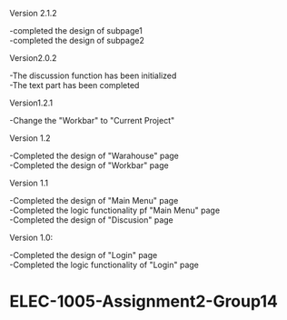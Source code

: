 Version 2.1.2  
  
-completed the design of subpage1  
-completed the design of subpage2  
  

Version2.0.2 
  
-The discussion function has been initialized  
-The text part has been completed   
  

Version1.2.1  
  
-Change the "Workbar" to "Current Project"


Version 1.2  
  
-Completed the design of "Warahouse" page  
-Completed the design of "Workbar" page


Version 1.1

-Completed the design of "Main Menu" page  
-Completed the logic functionality pf "Main Menu" page  
-Completed the design of "Discusion" page


Version 1.0:

-Completed the design of "Login" page  
-Completed the logic functionality of "Login" page

# ELEC-1005-Assignment2-Group14
